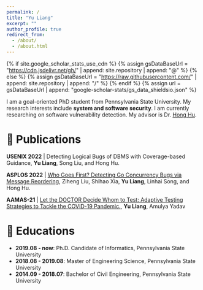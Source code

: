 ```yaml
---
permalink: /
title: "Yu Liang"
excerpt: ""
author_profile: true
redirect_from: 
  - /about/
  - /about.html
---
```


{% if site.google_scholar_stats_use_cdn %}
{% assign gsDataBaseUrl = "https://cdn.jsdelivr.net/gh/" | append: site.repository | append: "@" %}
{% else %}
{% assign gsDataBaseUrl = "https://raw.githubusercontent.com/" | append: site.repository | append: "/" %}
{% endif %}
{% assign url = gsDataBaseUrl | append: "google-scholar-stats/gs_data_shieldsio.json" %}

<span class='anchor' id='about-me'></span>

I am a goal-oriented PhD student from Pennsylvania State University. My research interests include **system and software security**. I am currently researching on software vulnerability detection. My advisor is Dr. [Hong Hu](https://huhong789.github.io). 


<!-- # 🔥 News -->
<!-- - *2022.02*: &nbsp;🎉🎉 Lorem ipsum dolor sit amet, consectetur adipiscing elit. Vivamus ornare aliquet ipsum, ac tempus justo dapibus sit amet.  -->
<!-- - *2022.02*: &nbsp;🎉🎉 Lorem ipsum dolor sit amet, consectetur adipiscing elit. Vivamus ornare aliquet ipsum, ac tempus justo dapibus sit amet.  -->

# 📝 Publications 

<!-- <div class='paper-box'><div class='paper-box-image'><img src='images/500x300.png' alt="sym" width="100%"></div> -->
<!-- <div class='paper-box-text' markdown="1"> -->
<!-- </div> -->
<!-- </div> -->

**USENIX 2022** \| Detecting Logical Bugs of DBMS with Coverage-based Guidance, **Yu Liang**, Song Liu, and Hong Hu. 

**ASPLOS 2022** \| [Who Goes First? Detecting Go Concurrency Bugs via Message Reordering](https://openaccess.thecvf.com/content_cvpr_2016/papers/He_Deep_Residual_Learning_CVPR_2016_paper.pdf), Ziheng Liu, Shihao Xia, **Yu Liang**, Linhai Song, and Hong Hu.

**AAMAS-21** \| [Let the DOCTOR Decide Whom to Test: Adaptive Testing Strategies to Tackle the COVID-19 Pandemic.](https://openaccess.thecvf.com/content_cvpr_2016/papers/He_Deep_Residual_Learning_CVPR_2016_paper.pdf), **Yu Liang**, Amulya Yadav 

<!-- # 🎖 Honors and Awards -->
<!-- - *2021.10* Lorem ipsum dolor sit amet, consectetur adipiscing elit. Vivamus ornare aliquet ipsum, ac tempus justo dapibus sit amet.  -->
<!-- - *2021.09* Lorem ipsum dolor sit amet, consectetur adipiscing elit. Vivamus ornare aliquet ipsum, ac tempus justo dapibus sit amet.  -->

# 📖 Educations
- **2019.08 - now**: Ph.D. Candidate of Informatics, Pennsylvania State University
- **2018.08 - 2019.08**: Master of Engineering Science, Pennsylvania State University 
- **2014.09 - 2018.07**: Bachelor of Civil Engineering, Pennsylvania State University 

<!-- # 💬 Invited Talks -->
<!-- - *2021.06*, Lorem ipsum dolor sit amet, consectetur adipiscing elit. Vivamus ornare aliquet ipsum, ac tempus justo dapibus sit amet.  -->
<!-- - *2021.03*, Lorem ipsum dolor sit amet, consectetur adipiscing elit. Vivamus ornare aliquet ipsum, ac tempus justo dapibus sit amet.  \| [\[video\]](https://github.com/) -->

<!-- # 💻 Internships -->
<!-- - *2019.05 - 2020.02*, [Lorem](https://github.com/), China. -->

